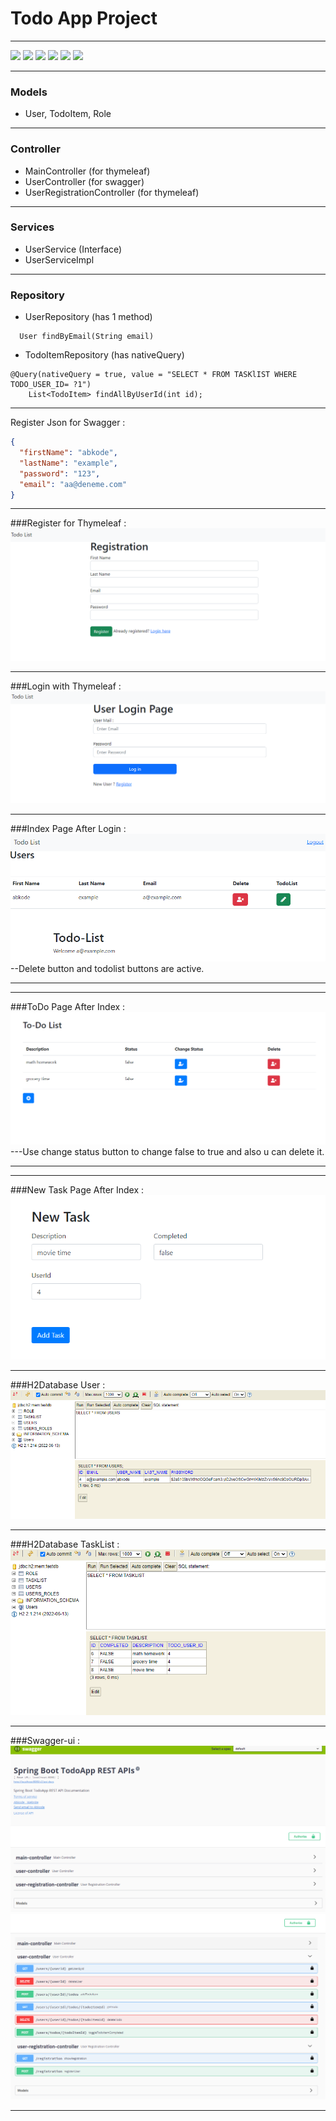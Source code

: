 # Todo App Project 
***

![](https://img.shields.io/badge/java_17-✓-blue.svg)
![](https://img.shields.io/badge/spring_boot-✓-blue.svg)
![](https://img.shields.io/badge/H2Database-✓-blue.svg)
![](https://img.shields.io/badge/jwt-✓-blue.svg)
![](https://img.shields.io/badge/swagger-✓-blue.svg)
![](https://img.shields.io/badge/Thymeleaf-✓-blue.svg)

***
### Models
- User, TodoItem, Role
***

### Controller
- MainController (for thymeleaf)
- UserController (for swagger) 
- UserRegistrationController (for thymeleaf)

***
### Services
- UserService (Interface) 
- UserServiceImpl 
***

### Repository
- UserRepository (has 1 method)
```
  User findByEmail(String email)
  ```
- TodoItemRepository (has nativeQuery)
```
@Query(nativeQuery = true, value = "SELECT * FROM TASKlIST WHERE TODO_USER_ID= ?1")
    List<TodoItem> findAllByUserId(int id);
```
***

Register Json for Swagger :
```json
{
  "firstName": "abkode",
  "lastName": "example",
  "password": "123",
  "email": "aa@deneme.com"
}
```
***
###Register for Thymeleaf :
![](src/main/resources/img/th-registration.png)
***
###Login with Thymeleaf :
![](src/main/resources/img/login-page-thymleaf.png)
***
###Index Page After Login : 
![](src/main/resources/img/index-page.png)
--Delete button and todolist buttons are active. 
***
***
###ToDo Page After Index : 
![](src/main/resources/img/todolist.png)
---Use change status button to change false to true and also u can delete it.
***
***
###New Task Page After Index :
![](src/main/resources/img/newTask.png)
***
###H2Database User : 
![](src/main/resources/img/h2user.png)
***
###H2Database TaskList : 
![](src/main/resources/img/h2TaskList.png)
***
###Swagger-ui :
![](src/main/resources/img/swagger1.png)
![](src/main/resources/img/swagger2.png)
***

